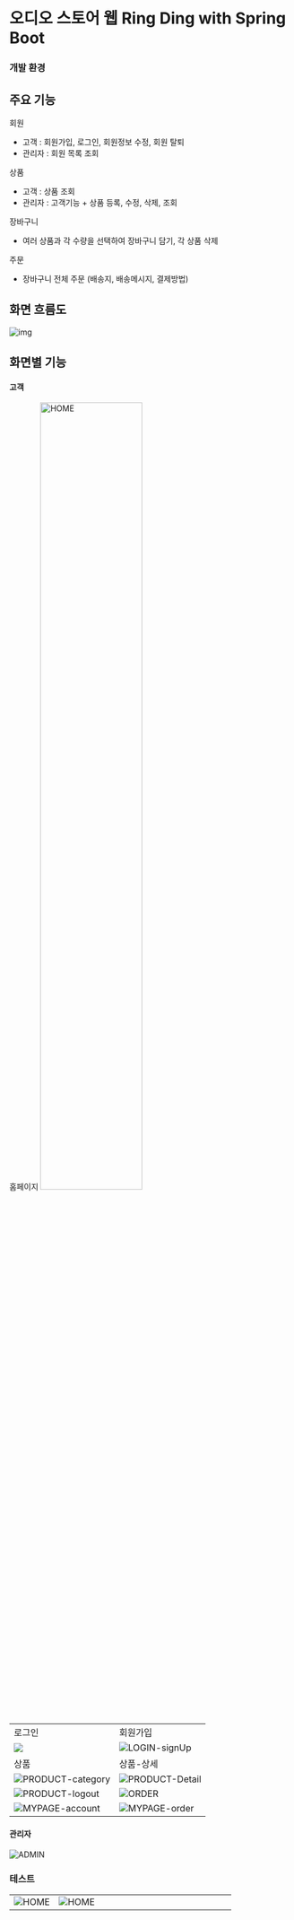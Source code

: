 # 오디오 스토어 웹 Ring Ding with Spring Boot

### 개발 환경

## 주요 기능
회원
- 고객 : 회원가입, 로그인, 회원정보 수정, 회원 탈퇴
- 관리자 : 회원 목록 조회

상품
- 고객 : 상품 조회
- 관리자 : 고객기능 + 상품 등록, 수정, 삭제, 조회
 
장바구니
- 여러 상품과 각 수량을 선택하여 장바구니 담기, 각 상품 삭제

주문
- 장바구니 전체 주문 (배송지, 배송메시지, 결제방법)

## 화면 흐름도
![img](https://github.com/gwidding/sts4_SpringBoot/assets/135992700/446e4eaa-9786-45a4-9b01-2893dca6f88d)

## 화면별 기능
#### 고객
홈페이지
<img src="https://github.com/gwidding/sts4_SpringBoot/assets/135992700/71a8ac81-5bd0-4d39-a985-7291f556ef6b" alt="HOME" width="60%"/>

<table style="border-spacing: 10px;">
 <tr>
  <td>로그인</td>
  <td>회원가입</td>
 </tr>

 <tr>
  <td><img src="https://github.com/gwidding/sts4_SpringBoot/assets/135992700/64b45a4e-2595-43b7-81ac-056330cb32e4"/></td>
  <td><img src="https://github.com/gwidding/sts4_SpringBoot/assets/135992700/42ae96d3-dd5c-4c64-a61a-57a30d209106" alt="LOGIN-signUp" /></td>
 </tr>
  
 <tr>
  <td>상품</td>
  <td>상품-상세</td>
 </tr>

 <tr>
  <td><img src="https://github.com/gwidding/sts4_SpringBoot/assets/135992700/d88dfe0a-3bcf-4776-ac76-2586c8f63635" alt="PRODUCT-category" /></td>
  <td><img src="https://github.com/gwidding/sts4_SpringBoot/assets/135992700/8f912415-93a2-4f50-8899-58bca1372997" alt="PRODUCT-Detail" /></td>
 </tr>

 <tr>
  <td><img src="https://github.com/gwidding/sts4_SpringBoot/assets/135992700/b9b183db-2c54-4662-be82-db2be98c239e" alt="PRODUCT-logout" /></td>
  <td><img src="https://github.com/gwidding/sts4_SpringBoot/assets/135992700/7b312755-3786-42d5-b419-c1e039487255" alt="ORDER" /></td>
 </tr>

 <tr>
  <td><img src="https://github.com/gwidding/sts4_SpringBoot/assets/135992700/b93906dc-0de2-4bab-bea3-757172d99341" alt="MYPAGE-account" /></td>
  <td><img src="https://github.com/gwidding/sts4_SpringBoot/assets/135992700/8365f7bb-acaa-4749-8cd4-146ecbcd3976" alt="MYPAGE-order" /></td>
 </tr>

</table>

#### 관리자
![ADMIN](https://github.com/gwidding/sts4_SpringBoot/assets/135992700/2961ef53-00d6-4e7b-bf36-c3f3a65cd9d9)


### 테스트
<table>
 <tr>
  <td>
   <img src="https://github.com/gwidding/sts4_SpringBoot/assets/135992700/71a8ac81-5bd0-4d39-a985-7291f556ef6b" alt="HOME" />
  </td>
  
  <td width="300px">
<!--    <li>dtdt</li>
   <li>dtdt</li> -->
   <img src="https://github.com/gwidding/STM/assets/135992700/d6c61142-578b-4f58-a421-083214cf85fd" alt="HOME" />
  </td>
 </tr>
</table>

